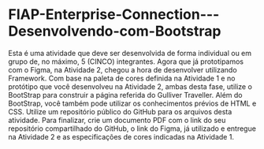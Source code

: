 # FIAP-Enterprise-Connection---Desenvolvendo-com-Bootstrap
Esta é uma atividade que deve ser desenvolvida de forma individual ou em grupo de, no máximo, 5 (CINCO) integrantes.  Agora que já prototipamos com o Figma, na Atividade 2, chegou a hora de desenvolver utilizando Framework.  Com base na paleta de cores definida na Atividade 1 e no protótipo que você desenvolveu na Atividade 2, ambas desta fase, utilize o BootStrap para construir a página referida do Gulliver Traveller. Além do BootStrap, você também pode utilizar os conhecimentos prévios de HTML e CSS.  Utilize um repositório público do GitHub para os arquivos desta atividade.  Para finalizar, crie um documento PDF com o link do seu repositório compartilhado do GitHub, o link do Figma, já utilizado e entregue na Atividade 2 e as especificações de cores indicadas na Atividade 1.
